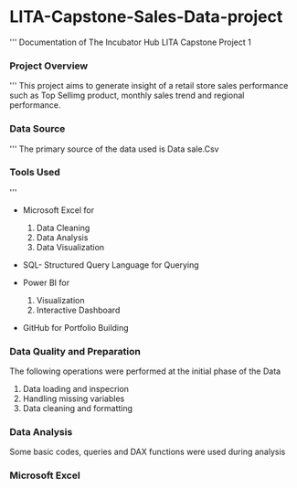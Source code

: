 # LITA-Capstone-Sales-Data-project
'''
Documentation of The Incubator Hub LITA Capstone Project 1

### Project Overview
'''
This project aims to generate insight of a retail store sales performance such as Top Sellimg product, monthly sales trend and regional performance.

### Data Source
'''
The primary source of the data used is Data sale.Csv

### Tools Used
'''
- Microsoft Excel for
  1. Data Cleaning
  2. Data Analysis
  3. Data Visualization
  
- SQL- Structured Query Language for Querying
  
- Power BI for
  1. Visualization
  2. Interactive Dashboard

- GitHub for Portfolio Building
 
### Data Quality and Preparation
The following operations were performed at the initial phase of the Data
 1. Data loading and inspecrion
 2. Handling missing variables
 3.  Data cleaning and formatting

### Data Analysis
Some basic codes, queries and DAX functions were used during analysis

### Microsoft Excel

  



